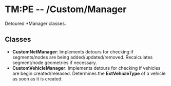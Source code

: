 # TM:PE -- /Custom/Manager
Detoured *Manager classes.
## Classes
- **CustomNetManager**: Implements detours for checking if segments/nodes are being added/updated/removed. Recalculates segment/node geometries if necessary.
- **CustomVehicleManager**: Implements detours for checking if vehicles are begin created/released. Determines the **ExtVehicleType** of a vehicle as soon as it is created. 